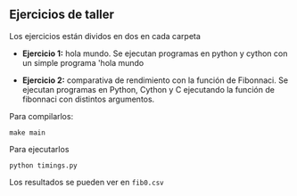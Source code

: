 Ejercicios de taller
---
Los ejercicios están dividos en dos en cada carpeta

* **Ejercicio 1:** hola mundo. Se ejecutan programas en python y cython con un simple programa 'hola mundo

* **Ejercicio 2:** comparativa de rendimiento con la función de Fibonnaci. Se ejecutan programas en Python, Cython y C ejecutando la función de fibonnaci con distintos argumentos. 


Para compilarlos:

```make main```

Para ejecutarlos

```python timings.py```


Los resultados se pueden ver en `fib0.csv`